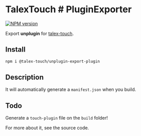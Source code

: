# TalexTouch # PluginExporter

[![NPM version](https://img.shields.io/npm/v/@talex-touch/unplugin-export-plugin?color=a1b858&label=)](https://www.npmjs.com/package/unplugin-starter)

Export **unplugin** for [talex-touch](https://github.com/talex-touch/talex-touch).

## Install

```bash
npm i @talex-touch/unplugin-export-plugin
```

## Description

It will automatically generate a `manifest.json` when you build.

## Todo

Generate a `touch-plugin` file on the `build` folder!

For more about it, see the source code.
